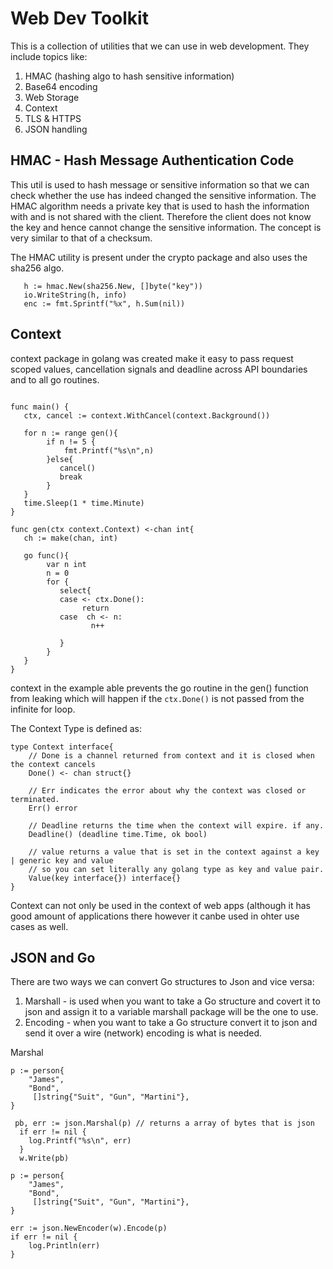 # Web Dev Toolkit 

This is a collection of utilities that we can use in web development. They include topics like: 

1. HMAC (hashing algo to hash sensitive information) 
2. Base64 encoding 
3. Web Storage 
4. Context 
5. TLS & HTTPS
6. JSON handling 


## HMAC - Hash Message Authentication Code 

This util is used to hash message or sensitive information so that we can check whether the use has
indeed changed the sensitive information. The HMAC algorithm needs a private key that is used to
hash the information with and is not shared with the client. Therefore the client does not know the
key and hence cannot change the sensitive information. The concept is very similar to that of a checksum. 

The HMAC utility is present under the crypto package and also uses the sha256 algo. 

``` 
   h := hmac.New(sha256.New, []byte("key")) 
   io.WriteString(h, info)
   enc := fmt.Sprintf("%x", h.Sum(nil))  
```

## Context 
context package in golang was created make it easy to pass request scoped values, cancellation
signals and deadline across API boundaries and to all go routines. 

```

func main() {
   ctx, cancel := context.WithCancel(context.Background()) 
 
   for n := range gen(){
        if n != 5 {
            fmt.Printf("%s\n",n)
        }else{
           cancel() 
           break 
        }
   }
   time.Sleep(1 * time.Minute) 
}

func gen(ctx context.Context) <-chan int{
   ch := make(chan, int) 

   go func(){
        var n int
        n = 0  
        for {
           select{
           case <- ctx.Done(): 
	            return 
           case  ch <- n: 
                  n++ 

           }
        }
   }
}

```

context in the example able prevents the go routine in the gen() function from leaking which will
happen if the `ctx.Done()` is not passed from the infinite for loop. 

The Context Type is defined as: 

```
type Context interface{
    // Done is a channel returned from context and it is closed when the context cancels 
    Done() <- chan struct{} 

    // Err indicates the error about why the context was closed or terminated. 
    Err() error 
  
    // Deadline returns the time when the context will expire. if any. 
    Deadline() (deadline time.Time, ok bool) 
  
    // value returns a value that is set in the context against a key | generic key and value  
    // so you can set literally any golang type as key and value pair.  
    Value(key interface{}) interface{}   
}

```

Context can not only be used in the context of web apps (although it has good amount of applications
there however it canbe used in ohter use cases as well. 

## JSON and Go 

There are two ways we can convert Go structures to Json and vice versa: 
1. Marshall - is used when you want to take a Go structure and covert it to json and assign it to a
   variable marshall package will be the one to use. 
2. Encoding - when you want to take a Go structure convert it to json and send it over a wire
   (network) encoding is what is needed. 

Marshal
```
p := person{
    "James", 
    "Bond",  
     []string{"Suit", "Gun", "Martini"}, 
}

 pb, err := json.Marshal(p) // returns a array of bytes that is json
  if err != nil {
    log.Printf("%s\n", err) 
  }
  w.Write(pb) 

```

```
p := person{
    "James", 
    "Bond",  
     []string{"Suit", "Gun", "Martini"}, 
}

err := json.NewEncoder(w).Encode(p) 
if err != nil {
    log.Println(err) 
}

```
